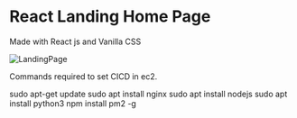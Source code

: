 # React Landing Home Page

Made with React js and Vanilla CSS

![LandingPage](https://github.com/nishant99shah/home-landing-page/assets/38612350/b0ea154e-25a2-479f-94f5-5db4be843b5b)


Commands required to set CICD in ec2.

sudo apt-get update
sudo apt install nginx
sudo apt install nodejs
sudo apt install python3
npm install pm2 -g
